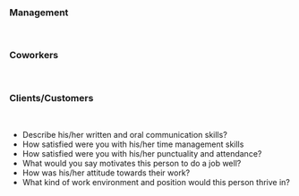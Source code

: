 <h3>
  Management &nbsp;<span style="font-weight:400">&nbsp;</span>
</h3>
<p>&nbsp;&nbsp;&nbsp;</p>
<h3>Coworkers &nbsp;&nbsp;&nbsp;</h3>
<p>&nbsp;&nbsp;&nbsp;</p>
<h3>
  Clients/Customers<span style="font-weight:400"> &nbsp;&nbsp;&nbsp;&nbsp;</span>
</h3>
<p>&nbsp;&nbsp;&nbsp;</p>
<ul>
  <li>
    <span style="font-weight:400"> Describe his/her written and oral communication skills?</span>
  </li>
  <li>
    <span style="font-weight:400"> How satisfied were you with his/her time management skills</span>
  </li>
  <li>
    <span style="font-weight:400"> How satisfied were you with his/her punctuality and attendance?</span>
  </li>
  <li>
    <span style="font-weight:400"> What would you say motivates this person to do a job well?</span>
  </li>
  <li>
    <span style="font-weight:400"> How was his/her attitude towards their work?</span>
  </li>
  <li>
    <span style="font-weight:400"> What kind of work environment and position would this person thrive in?</span>
  </li>
</ul>
<p>&nbsp;</p>
<p>&nbsp;</p>
